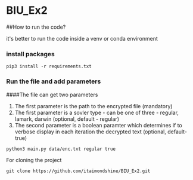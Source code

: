 # BIU_Ex2

##How to run the code?

it's better to run the code inside a venv or conda environment

### install packages 
```
pip3 install -r requirements.txt
```

### Run the file and add parameters

####The file can get two parameters
1. The first parameter is the path to the encrypted file (mandatory)
1. The first parameter is a sovler type - can be one of three - regular, lamark, darwin (optional, default - regular)
1. The second parameter is a boolean paramter which determines if to verbose display in each iteration the decrypted text
   (optional, default-true)

```
python3 main.py data/enc.txt regular true
```


For cloning the project  

```
git clone https://github.com/itaimondshine/BIU_Ex2.git
```
